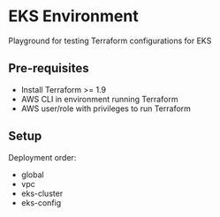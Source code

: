 # EKS Environment

Playground for testing Terraform configurations for EKS

## Pre-requisites

* Install Terraform >= 1.9
* AWS CLI in environment running Terraform
* AWS user/role with privileges to run Terraform 

## Setup 

Deployment order:
* global
* vpc
* eks-cluster
* eks-config
